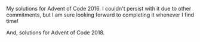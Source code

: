 My solutions for Advent of Code 2016. I couldn't persist with it due to other commitments, but I am sure looking forward to completing it whenever I find time!

And, solutions for Advent of Code 2018.
